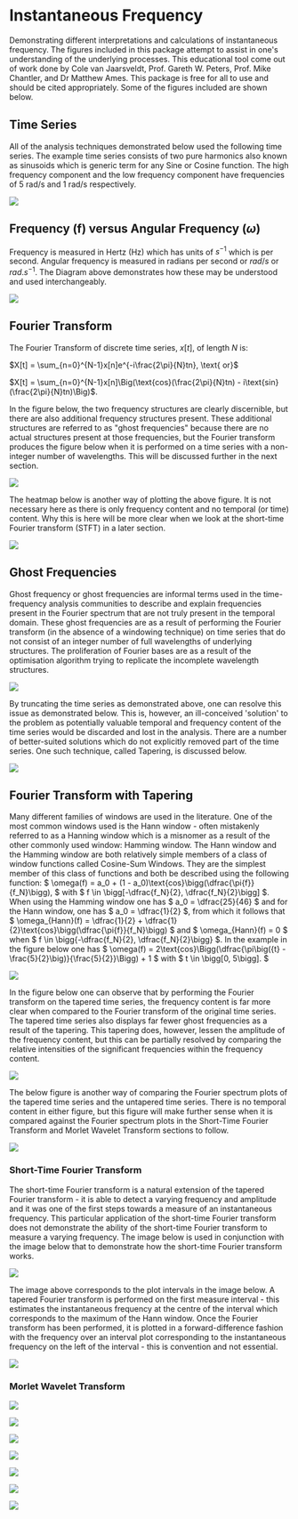 # Instantaneous Frequency
Demonstrating different interpretations and calculations of instantaneous frequency. The figures included in this package attempt to assist in one's understanding of the underlying processes. This educational tool come out of work done by Cole van Jaarsveldt, Prof. Gareth W. Peters, Prof. Mike Chantler, and Dr Matthew Ames. This package is free for all to use and should be cited appropriately. Some of the figures included are shown below.

## Time Series

All of the analysis techniques demonstrated below used the following time series. The example time series consists of two pure harmonics also known as sinusoids which is generic term for any Sine or Cosine function. The high frequency component and the low frequency component have frequencies of 5 rad/s and 1 rad/s respectively.  

![](./README_images/Time_series.png)

## Frequency (f) versus Angular Frequency ($\omega$)

Frequency is measured in Hertz (Hz) which has units of $s^{-1}$ which is per second. Angular frequency is measured in radians per second or $rad/s$ or $rad.s^{-1}$. The Diagram above demonstrates how these may be understood and used interchangeably.

![](./README_images/frequency.png)

## Fourier Transform

The Fourier Transform of discrete time series, $x[t]$, of length $N$ is:

$X[t] = \sum_{n=0}^{N-1}x[n]e^{-i\frac{2\pi}{N}tn}, \text{ or}$

$X[t] = \sum_{n=0}^{N-1}x[n]\Big(\text{cos}(\frac{2\pi}{N}tn) - i\text{sin}(\frac{2\pi}{N}tn)\Big)$.

In the figure below, the two frequency structures are clearly discernible, but there are also additional frequency structures present. These additional structures are referred to as "ghost frequencies" because there are no actual structures present at those frequencies, but the Fourier transform produces the figure below when it is performed on a time series with a non-integer number of wavelengths. This will be discussed further in the next section.

![](./README_images/FT.png)

The heatmap below is another way of plotting the above figure. It is not necessary here as there is only frequency content and no temporal (or time) content. Why this is here will  be more clear when we look at the short-time Fourier transform (STFT) in a later section.

![](./README_images/FT_Heat_plot.png)

## Ghost Frequencies

Ghost frequency or ghost frequencies are informal terms used in the time-frequency analysis communities to describe and explain frequencies present in the Fourier spectrum that are not truly present in the temporal domain. These ghost frequencies are as a result of performing the Fourier transform (in the absence of a windowing technique) on time series that do not consist of an integer number of full wavelengths of underlying structures. The proliferation of Fourier bases are as a result of the optimisation algorithm trying to replicate the incomplete wavelength structures.

![](./README_images/Time_series_truncated.png)

By truncating the time series as demonstrated above, one can resolve this issue as demonstrated below. This is, however, an ill-conceived 'solution' to the problem as potentially valuable temporal and frequency content of the time series would be discarded and lost in the analysis. There are a number of better-suited solutions which do not explicitly removed part of the time series. One such technique, called Tapering, is discussed below. 

![](./README_images/FT_truncated.png)

## Fourier Transform with Tapering

Many different families of windows are used in the literature. One of the most common windows used is the Hann window - often mistakenly referred to as a Hanning window which is a misnomer as a result of the other commonly used window: Hamming window. The Hann window and the Hamming window are both relatively simple members of a class of window functions called Cosine-Sum Windows. They are the simplest member of this class of functions and both be described using the following function: $ \omega(f) = a_0 + (1 - a_0)\text{cos}\bigg(\dfrac{\pi{f}}{f_N}\bigg), $ with $ f \in \bigg[-\dfrac{f_N}{2}, \dfrac{f_N}{2}\bigg] $.  When using the Hamming window one has $ a_0 = \dfrac{25}{46} $ and for the Hann window, one has $ a_0 = \dfrac{1}{2} $, from which it follows that $ \omega_{Hann}(f) = \dfrac{1}{2} + \dfrac{1}{2}\text{cos}\bigg(\dfrac{\pi{f}}{f_N}\bigg) $ and $ \omega_{Hann}(f) = 0 $ when $ f \in \bigg\{-\dfrac{f_N}{2}, \dfrac{f_N}{2}\bigg\} $. In the example in the figure below one has $ \omega(f) = 2\text{cos}\Bigg(\dfrac{\pi\big({t} - \frac{5}{2}\big)}{\frac{5}{2}}\Bigg) + 1 $ with $ t \in \bigg[0, 5\bigg]. $ 

![](./README_images/FT_demonstration.png)

In the figure below one can observe that by performing the Fourier transform on the tapered time series, the frequency content is far more clear when compared to the Fourier transform of the original time series. The tapered time series also displays far fewer ghost frequencies as a result of the tapering. This tapering does, however, lessen the amplitude of the frequency content, but this can be partially resolved by comparing the relative intensities of the significant frequencies within the frequency content.

![](./README_images/FT_tapered.png)

The below figure is another way of comparing the Fourier spectrum plots of the tapered time series and the untapered time series. There is no temporal content in either figure, but this figure will make further sense when it is compared against the Fourier spectrum plots in the Short-Time Fourier Transform and Morlet Wavelet Transform sections to follow.

![](./README_images/FT_Heat_plot_tapered.png)

### Short-Time Fourier Transform

The short-time Fourier transform is a natural extension of the tapered Fourier transform - it is able to detect a varying frequency and amplitude and it was one of the first steps towards a measure of an instantaneous frequency. This particular application of the short-time Fourier transform does not demonstrate the ability of the short-time Fourier transform to measure a varying frequency. The image below is used in conjunction with the image below that to demonstrate how the short-time Fourier transform works.

![](./README_images/STFT.png)

The image above corresponds to the plot intervals in the image below. A tapered Fourier transform is performed on the first measure interval - this estimates the instantaneous frequency at the centre of the interval which corresponds to the maximum of the Hann window. Once the Fourier transform has been performed, it is plotted in a forward-difference fashion with the frequency over an interval plot corresponding to the instantaneous frequency on the left of the interval - this is convention and not essential.

![](./README_images/STFT_demonstration.png)



### Morlet Wavelet Transform



![](./README_images/Morlet_wavelet_demonstration.png)



![](./README_images/Morlet_wavelet_fixed.png)



![](./README_images/Morlet_fixed_convolution.png)



![](./README_images/Morlet_fixed_spectrum.png)

![](./README_images/Morlet_wavelet_adjust.png)



![](./README_images/Morlet_adjust_convolution.png)

![](./README_images/Morlet_adjust_spectrum.png)
